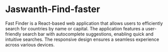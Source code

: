 # Jaswanth-Find-faster
Fast Finder is a React-based web application that allows users to efficiently search for countries by name or capital. The application features a user-friendly search bar with autocomplete suggestions, enabling quick and intuitive searches. The responsive design ensures a seamless experience across various devices.
